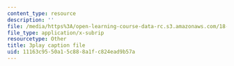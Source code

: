 ```yaml
---
content_type: resource
description: ''
file: /media/https%3A/open-learning-course-data-rc.s3.amazonaws.com/18-01sc-single-variable-calculus-fall-2010/11163c9550a15c888a1fc824ead9b57a_MK_0QHbUnIA.vtt
file_type: application/x-subrip
resourcetype: Other
title: 3play caption file
uid: 11163c95-50a1-5c88-8a1f-c824ead9b57a
---
```

